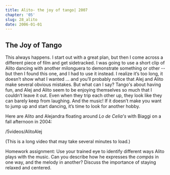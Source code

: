 ```yaml
---
title: Alito- the joy of tango| 2007
chapter: '05'
slug: 28_alito
date: 2006-01-01
---
```


## The Joy of Tango

This always happens. I start out with a great plan, but then I come across a different piece of film and get sidetracked. I was going to use a short clip of Alito dancing with another milonguera to demonstrate something or other -- but then I found this one, and I had to use it instead. I realize it’s too long, it doesn’t show what I wanted ... and you’ll probably notice that Alej and Alito make several obvious mistakes. But what can I say? Tango's about having fun, and Alej and Alito seem to be enjoying themselves so much that I couldn’t leave it out. Even when they trip each other up, they look like they can barely keep from laughing. And the music! If it doesn’t make you want to jump up and start dancing, it’s time to look for another hobby.

Here are Alito and Alejandra floating around _Lo de Celia's_ with Biaggi on a fall afternoon in 2004:

/5videos/AlitoAlej

(This is a long video that may take several minutes to load.)

Homework assignment: Use your trained eye to identify different ways Alito plays with the music. Can you describe how he expresses the _compás_ in one way, and the melody in another? Discuss the importance of staying relaxed and centered.

